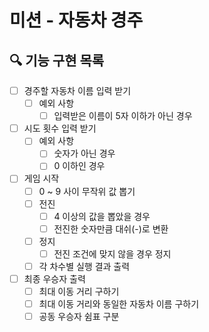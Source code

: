 # 미션 - 자동차 경주

## 🔍 기능 구현 목록

- [ ] 경주할 자동차 이름 입력 받기
  - [ ] 예외 사항
    - [ ] 입력받은 이름이 5자 이하가 아닌 경우
- [ ] 시도 횟수 입력 받기
  - [ ] 예외 사항
    - [ ] 숫자가 아닌 경우
    - [ ] 0 이하인 경우
- [ ] 게임 시작
  - [ ] 0 ~ 9 사이 무작위 값 뽑기
  - [ ] 전진
    - [ ] 4 이상의 값을 뽑았을 경우
    - [ ] 전진한 숫자만큼 대쉬(-)로 변환
  - [ ] 정지
    - [ ] 전진 조건에 맞지 않을 경우 정지
  - [ ] 각 차수별 실행 결과 출력
- [ ] 최종 우승자 출력
  - [ ] 최대 이동 거리 구하기
  - [ ] 최대 이동 거리와 동일한 자동차 이름 구하기
  - [ ] 공동 우승자 쉼표 구분
